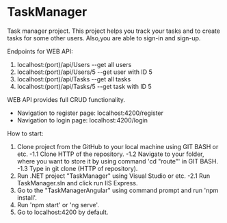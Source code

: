 # TaskManager
Task manager project.
This project helps you track your tasks and to create tasks for some other users.
Also,you are able to sign-in and sign-up.

Endpoints for WEB API:
1. localhost:(port)/api/Users  --get all users
2. localhost:(port)/api/Users/5 --get user with ID 5
3. localhost:(port)/api/Tasks --get all tasks
4. localhost:(port)/api/Tasks/5 --get task with ID 5

WEB API provides full CRUD functionality.

- Navigation to register page: localhost:4200/register
- Navigation to login page: localhost:4200/login

How to start:
1) Clone project from the GitHub to your local machine using GIT BASH or etc.
 -1.1 Clone HTTP of the repository.
 -1.2 Navigate to your folder, where you want to store it by using command 'cd "route"' in GIT BASH.
 -1.3 Type in git clone (HTTP of repository).
2) Run .NET project "TaskManager" using Visual Studio or etc.
 -2.1 Run TaskManager.sln and click run IIS Express.
3) Go to the "TaskManagerAngular" using command prompt and run 'npm install'.
4) Run 'npm start' or 'ng serve'.
5) Go to localhost:4200 by default.
